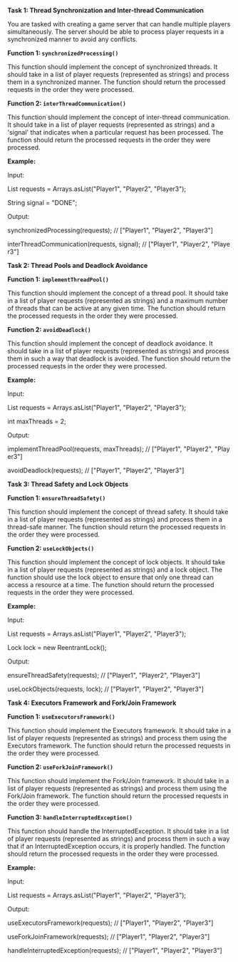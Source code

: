 **Task 1: Thread Synchronization and Inter-thread Communication**

You are tasked with creating a game server that can handle multiple players simultaneously. The server should be able to process player requests in a synchronized manner to avoid any conflicts.

**Function 1: `synchronizedProcessing()`**

This function should implement the concept of synchronized threads. It should take in a list of player requests (represented as strings) and process them in a synchronized manner. The function should return the processed requests in the order they were processed.

**Function 2: `interThreadCommunication()`**

This function should implement the concept of inter-thread communication. It should take in a list of player requests (represented as strings) and a 'signal' that indicates when a particular request has been processed. The function should return the processed requests in the order they were processed.

**Example:**

Input:

List<String> requests = Arrays.asList("Player1", "Player2", "Player3");

String signal = "DONE";

Output:

synchronizedProcessing(requests); // ["Player1", "Player2", "Player3"]

interThreadCommunication(requests, signal); // ["Player1", "Player2", "Player3"]

**Task 2: Thread Pools and Deadlock Avoidance**

**Function 1: `implementThreadPool()`**

This function should implement the concept of a thread pool. It should take in a list of player requests (represented as strings) and a maximum number of threads that can be active at any given time. The function should return the processed requests in the order they were processed.

**Function 2: `avoidDeadlock()`**

This function should implement the concept of deadlock avoidance. It should take in a list of player requests (represented as strings) and process them in such a way that deadlock is avoided. The function should return the processed requests in the order they were processed.

**Example:**

Input:

List<String> requests = Arrays.asList("Player1", "Player2", "Player3");

int maxThreads = 2;

Output:

implementThreadPool(requests, maxThreads); // ["Player1", "Player2", "Player3"]

avoidDeadlock(requests); // ["Player1", "Player2", "Player3"]

**Task 3: Thread Safety and Lock Objects**

**Function 1: `ensureThreadSafety()`**

This function should implement the concept of thread safety. It should take in a list of player requests (represented as strings) and process them in a thread-safe manner. The function should return the processed requests in the order they were processed.

**Function 2: `useLockObjects()`**

This function should implement the concept of lock objects. It should take in a list of player requests (represented as strings) and a lock object. The function should use the lock object to ensure that only one thread can access a resource at a time. The function should return the processed requests in the order they were processed.

**Example:**

Input:

List<String> requests = Arrays.asList("Player1", "Player2", "Player3");

Lock lock = new ReentrantLock();

Output:

ensureThreadSafety(requests); // ["Player1", "Player2", "Player3"]

useLockObjects(requests, lock); // ["Player1", "Player2", "Player3"]

**Task 4: Executors Framework and Fork/Join Framework**

**Function 1: `useExecutorsFramework()`**

This function should implement the Executors framework. It should take in a list of player requests (represented as strings) and process them using the Executors framework. The function should return the processed requests in the order they were processed.

**Function 2: `useForkJoinFramework()`**

This function should implement the Fork/Join framework. It should take in a list of player requests (represented as strings) and process them using the Fork/Join framework. The function should return the processed requests in the order they were processed.

**Function 3: `handleInterruptedException()`**

This function should handle the InterruptedException. It should take in a list of player requests (represented as strings) and process them in such a way that if an InterruptedException occurs, it is properly handled. The function should return the processed requests in the order they were processed.

**Example:**

Input:

List<String> requests = Arrays.asList("Player1", "Player2", "Player3");

Output:

useExecutorsFramework(requests); // ["Player1", "Player2", "Player3"]

useForkJoinFramework(requests); // ["Player1", "Player2", "Player3"]

handleInterruptedException(requests); // ["Player1", "Player2", "Player3"]